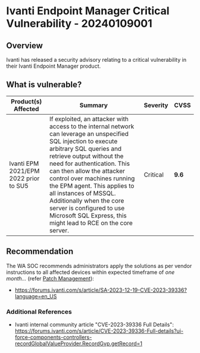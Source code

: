 # Ivanti Endpoint Manager Critical Vulnerability - 20240109001

## Overview

Ivanti has released a security advisory relating to a critical vulnerability in their Ivanti Endpoint Manager product.

## What is vulnerable?

| Product(s) Affected                   | Summary                                                                                                                                                                                                                                                                                                                                                                                                                                          | Severity | CVSS    |
| ------------------------------------- | ------------------------------------------------------------------------------------------------------------------------------------------------------------------------------------------------------------------------------------------------------------------------------------------------------------------------------------------------------------------------------------------------------------------------------------------------ | -------- | ------- |
| Ivanti EPM 2021/EPM 2022 prior to SU5 | If exploited, an attacker with access to the internal network can leverage an unspecified SQL injection to execute arbitrary SQL queries and retrieve output without the need for authentication. This can then allow the attacker control over machines running the EPM agent. This applies to all instances of MSSQL. Additionally when the core server is configured to use Microsoft SQL Express, this might lead to RCE on the core server. | Critical | **9.6** |

## Recommendation

The WA SOC recommends administrators apply the solutions as per vendor instructions to all affected devices within expected timeframe of *one month...* (refer [Patch Management](../guidelines/patch-management.md)):

- <https://forums.ivanti.com/s/article/SA-2023-12-19-CVE-2023-39336?language=en_US>

### Additional References

- Ivanti internal community article "CVE-2023-39336 Full Details": <https://forums.ivanti.com/s/article/CVE-2023-39336-Full-details?ui-force-components-controllers-recordGlobalValueProvider.RecordGvp.getRecord=1>
